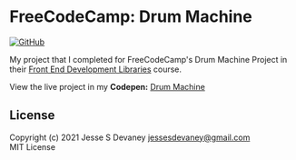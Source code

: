 # FreeCodeCamp: Drum Machine

[![GitHub](https://img.shields.io/github/license/jessesdevaney/freecodecamp-drum-machine?style=flat-square)](https://github.com/JesseSDevaney/freecodecamp-drum-machine/blob/main/LICENSE)

My project that I completed for FreeCodeCamp's Drum Machine Project in their [Front End Development Libraries](https://www.freecodecamp.org/learn/front-end-libraries/) course.

View the live project in my **Codepen:** [Drum Machine](https://codepen.io/jessesdevaney/pen/rNjmLve)

## License

Copyright (c) 2021 Jesse S Devaney <jessesdevaney@gmail.com>  
MIT License
